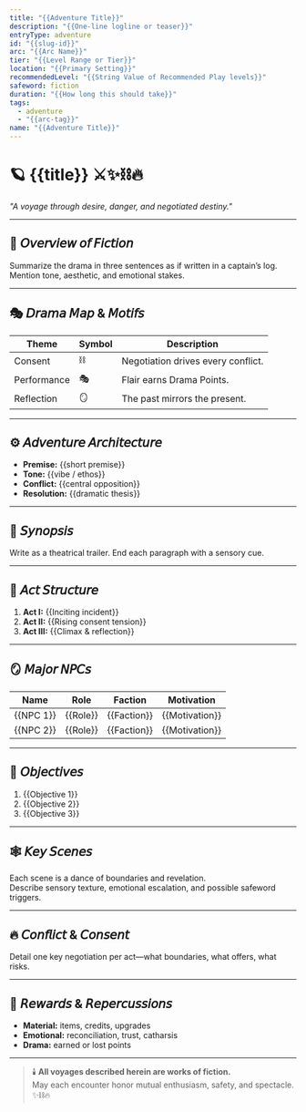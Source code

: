 ```yaml
---
title: "{{Adventure Title}}"
description: "{{One-line logline or teaser}}"
entryType: adventure
id: "{{slug-id}}"
arc: "{{Arc Name}}"
tier: "{{Level Range or Tier}}"
location: "{{Primary Setting}}"
recommendedLevel: "{{String Value of Recommended Play levels}}"
safeword: fiction
duration: "{{How long this should take}}"
tags:
  - adventure
  - "{{arc-tag}}"
name: "{{Adventure Title}}"
---
```


# 🪐 {{title}} ⚔️✨⛓️🔥  
*"A voyage through desire, danger, and negotiated destiny."*  

---

## 🌌 𝘖𝘷𝘦𝘳𝘷𝘪𝘦𝘸 𝘰𝘧 𝘍𝘪𝘤𝘵𝘪𝘰𝘯  
Summarize the drama in three sentences as if written in a captain’s log.  
Mention tone, aesthetic, and emotional stakes.  

---

## 🎭 𝘋𝘳𝘢𝘮𝘢 𝘔𝘢𝘱 & 𝘔𝘰𝘵𝘪𝘧𝘴  
| Theme | Symbol | Description |
|-------|---------|-------------|
| Consent | ⛓️ | Negotiation drives every conflict. |
| Performance | 🎭 | Flair earns Drama Points. |
| Reflection | 🪞 | The past mirrors the present. |

---

## ⚙️ 𝘈𝘥𝘷𝘦𝘯𝘵𝘶𝘳𝘦 𝘈𝘳𝘤𝘩𝘪𝘵𝘦𝘤𝘵𝘶𝘳𝘦  
- **Premise:** {{short premise}}  
- **Tone:** {{vibe / ethos}}  
- **Conflict:** {{central opposition}}  
- **Resolution:** {{dramatic thesis}}  

---

## 🔮 𝘚𝘺𝘯𝘰𝘱𝘴𝘪𝘴  
Write as a theatrical trailer. End each paragraph with a sensory cue.

---

## 🧩 𝘈𝘤𝘵 𝘚𝘵𝘳𝘶𝘤𝘵𝘶𝘳𝘦  
1. **Act I:** {{Inciting incident}}  
2. **Act II:** {{Rising consent tension}}  
3. **Act III:** {{Climax & reflection}}  

---

## 🪞 𝘔𝘢𝘫𝘰𝘳 𝘕𝘗𝘊𝘴  
| Name | Role | Faction | Motivation |
|------|------|----------|-------------|
| {{NPC 1}} | {{Role}} | {{Faction}} | {{Motivation}} |
| {{NPC 2}} | {{Role}} | {{Faction}} | {{Motivation}} |

---

## 🎯 𝘖𝘣𝘫𝘦𝘤𝘵𝘪𝘷𝘦𝘴  
1. {{Objective 1}}  
2. {{Objective 2}}  
3. {{Objective 3}}  

---

## 🕸️ 𝘒𝘦𝘺 𝘚𝘤𝘦𝘯𝘦𝘴  
Each scene is a dance of boundaries and revelation.  
Describe sensory texture, emotional escalation, and possible safeword triggers.

---

## 🔥 𝘊𝘰𝘯𝘧𝘭𝘪𝘤𝘵 & 𝘊𝘰𝘯𝘴𝘦𝘯𝘵  
Detail one key negotiation per act—what boundaries, what offers, what risks.  

---

## 💎 𝘙𝘦𝘸𝘢𝘳𝘥𝘴 & 𝘙𝘦𝘱𝘦𝘳𝘤𝘶𝘴𝘴𝘪𝘰𝘯𝘴  
- **Material:** items, credits, upgrades  
- **Emotional:** reconciliation, trust, catharsis  
- **Drama:** earned or lost points  

---

> 🕯️ **All voyages described herein are works of fiction.**  
> May each encounter honor mutual enthusiasm, safety, and spectacle. ✨⛓️🔥